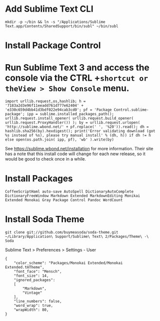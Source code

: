 # Add Sublime Text CLI
```
mkdir -p ~/bin && ln -s "/Applications/Sublime Text.app/Contents/SharedSupport/bin/subl" ~/bin/subl
```

# Install Package Control
# Run Sublime Text 3 and access the console via the CTRL +`shortcut or theView > Show Console` menu.

```
import urllib.request,os,hashlib; h = '7183a2d3e96f11eeadd761d777e62404' + 'e330c659d4bb41d3bdf022e94cab3cd0'; pf = 'Package Control.sublime-package'; ipp = sublime.installed_packages_path(); urllib.request.install_opener( urllib.request.build_opener( urllib.request.ProxyHandler()) ); by = urllib.request.urlopen( 'http://sublime.wbond.net/' + pf.replace(' ', '%20')).read(); dh = hashlib.sha256(by).hexdigest(); print('Error validating download (got %s instead of %s), please try manual install' % (dh, h)) if dh != h else open(os.path.join( ipp, pf), 'wb' ).write(by)
```
See https://sublime.wbond.net/installation for more information. Their site has a note that this install code will change for each new release, so it would be good to check once in a while.

# Install Packages
```
CoffeeScriptHaml auto-save AutoSpell DictionaryAutoComplete DictionaryFreeWindow Markdown Extended MarkdownEditing Monikai Extended Monokai Gray Package Control Pandoc WordCount
```
# Install Soda Theme
```
git clone git://github.com/buymeasoda/soda-theme.git ~/Library/Application\ Support/Sublime\ Text\ 2/Packages/Theme\ -\ Soda
```

Sublime Text > Preferences > Settings - User

```
{
    "color_scheme": "Packages/Monokai Extended/Monokai Extended.tmTheme",
    "font_face": "Mensch",
    "font_size": 14,
    "ignored_packages":
    [
        "Markdown",
        "Vintage"
    ],
    "line_numbers": false,
    "word_wrap": true,
    "wrapWidth": 80,
}
```
